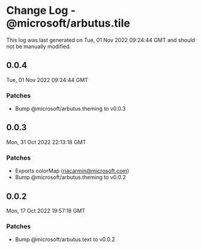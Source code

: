 # Change Log - @microsoft/arbutus.tile

This log was last generated on Tue, 01 Nov 2022 09:24:44 GMT and should not be manually modified.

<!-- Start content -->

## 0.0.4

Tue, 01 Nov 2022 09:24:44 GMT

### Patches

- Bump @microsoft/arbutus.theming to v0.0.3

## 0.0.3

Mon, 31 Oct 2022 22:13:18 GMT

### Patches

- Exports colorMap (riacarmin@microsoft.com)
- Bump @microsoft/arbutus.theming to v0.0.2

## 0.0.2

Mon, 17 Oct 2022 19:57:18 GMT

### Patches

- Bump @microsoft/arbutus.text to v0.0.2
